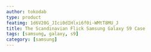 ```yaml
---
author: tokodab
type: product
featimg: 1d6V20G_JIci0dIHlxi6f0i-WMtT8MU_J
title: The Scandinavian Flick Samsung Galaxy S9 Case
tags: [samsung, galaxy, s9]
category: [samsung]
---
```

